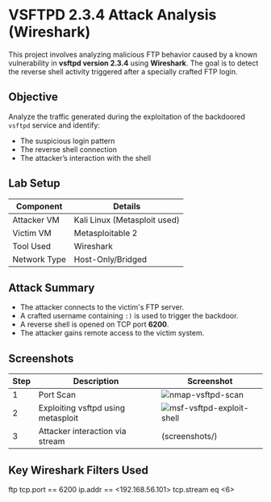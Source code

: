 # VSFTPD 2.3.4 Attack Analysis (Wireshark)

This project involves analyzing malicious FTP behavior caused by a known vulnerability in **vsftpd version 2.3.4** using **Wireshark**. The goal is to detect the reverse shell activity triggered after a specially crafted FTP login.

## Objective

Analyze the traffic generated during the exploitation of the backdoored `vsftpd` service and identify:
- The suspicious login pattern
- The reverse shell connection
- The attacker’s interaction with the shell

## Lab Setup

| Component     | Details                          |
|---------------|----------------------------------|
| Attacker VM   | Kali Linux (Metasploit used)     |
| Victim VM     | Metasploitable 2                 |
| Tool Used     | Wireshark                        |
| Network Type  | Host-Only/Bridged                |

## Attack Summary

- The attacker connects to the victim's FTP server.
- A crafted username containing `:)` is used to trigger the backdoor.
- A reverse shell is opened on TCP port **6200**.
- The attacker gains remote access to the victim system.

## Screenshots

| Step | Description                     | Screenshot                                    |
|------|---------------------------------|-----------------------------------------------|
| 1    | Port Scan                          | ![nmap-vsftpd-scan](https://github.com/user-attachments/assets/d32ac994-0a16-4729-97a0-c5c0bfab4d28)          |
| 2    | Exploiting vsftpd using metasploit | ![msf-vsftpd-exploit-shell](https://github.com/user-attachments/assets/fa82b0c8-8e59-4cfb-8a49-5dd4ddbf6f43)            |
| 3    | Attacker interaction via stream |                    (screenshots/)             |

## Key Wireshark Filters Used

ftp
tcp.port == 6200
ip.addr == <192.168.56.101>
tcp.stream eq <6>
